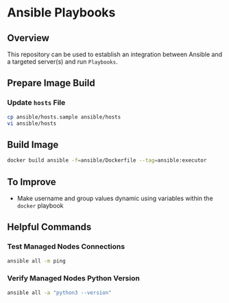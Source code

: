 # Ansible Playbooks

## Overview

This repository can be used to establish an integration between Ansible and a targeted server(s) and run `Playbooks`.

## Prepare Image Build

### Update `hosts` File

```bash
cp ansible/hosts.sample ansible/hosts
vi ansible/hosts
```

## Build Image

```bash
docker build ansible -f=ansible/Dockerfile --tag=ansible:executor
```

## To Improve

- Make username and group values dynamic using variables within the `docker` playbook

## Helpful Commands

### Test Managed Nodes Connections

```bash
ansible all -m ping
```

### Verify Managed Nodes Python Version

```bash
ansible all -a "python3 --version"
```
